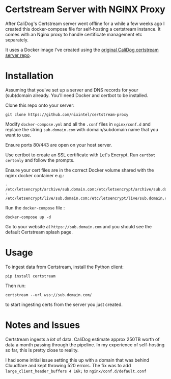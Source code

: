 # Certstream Server with NGINX Proxy

After CaliDog's Certstream server went offline for a while a few weeks ago I created this docker-compose file for self-hosting a certstream instance. It comes with an Nginx proxy to handle certificate management etc separately.

It uses a Docker image I've created using the [original CaliDog certstream server repo](https://github.com/CaliDog/certstream-server). 

# Installation

Assuming that you've set up a server and DNS records for your (sub)domain already. You'll need Docker and certbot to be installed.

Clone this repo onto your server:

`git clone https://github.com/nixintel/certstream-proxy`

Modify `docker-compose.yml` and all the `.conf` files in `nginx/conf.d` and replace the string `sub.domain.com` with domain/subdomain name that you want to use.

Ensure ports 80/443 are open on your host server.

Use certbot to create an SSL certificate with Let's Encrypt. Run `certbot certonly` and follow the prompts.

Ensure your cert files are in the correct Docker volume shared with the nginx docker container e.g.:

``` 
- /etc/letsencrypt/archive/sub.domain.com:/etc/letsencrypt/archive/sub.domain.com
- /etc/letsencrypt/live/sub.domain.com:/etc/letsencrypt/live/sub.domain.com

```
Run the `docker-compose` file :

`docker-compose up -d`

Go to your website at `https://sub.domain.com` and you should see the default Certstream splash page.

# Usage

To ingest data from Certstream, install the Python client:

`pip install certstream`

Then run:

`certstream --url wss://sub.domain.com/`

to start ingesting certs from the server you just created.

# Notes and Issues

Certstream ingests a *lot* of data. CaliDog estimate approx 250TB worth of data a month passing through the pipeline. In my experience of self-hosting so far, this is pretty close to reality.

I had some initial issue setting this up with a domain that was behind Cloudflare and kept throwing 520 errors. The fix was to add  `large_client_header_buffers 4 16k;` to `nginx/conf.d/default.conf`
